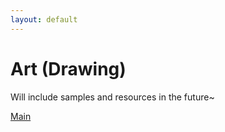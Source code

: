 ```yaml
---
layout: default
---
```


# Art (Drawing)

Will include samples and resources in the future~

[Main](./index.md)
